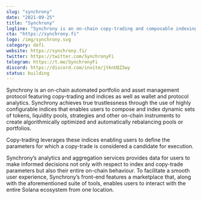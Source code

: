 ```yaml
---
slug: "synchrony"
date: "2021-09-25"
title: "Synchrony"
logline: "Synchrony is an on-chain copy-trading and composable indexing protocol with a friendly Solana marketplace providing in-depth analytics to enable users to research other users’ wallets and their strategies."
cta: "https://synchrony.fi"
logo: /img/synchrony.svg
category: defi
website: https://synchrony.fi/
twitter: https://twitter.com/SynchronyFi
telegram: https://t.me/SynchronyFi
discord: https://discord.com/invite/jtknUQZ3wy
status: building
---
```


Synchrony is an on-chain automated portfolio and asset management protocol featuring copy-trading and indices as well as wallet and protocol analytics. Synchrony achieves true trustlessness through the use of highly configurable indices that enables users to compose and index dynamic sets of tokens, liquidity pools, strategies and other on-chain instruments to create algorithmically optimized and automatically rebalancing pools or portfolios. 

Copy-trading leverages these indices enabling users to define the parameters for which a copy-trade is considered a candidate for execution. 

Synchrony’s analytics and aggregation services provides data for users to make informed decisions not only with respect to index and copy-trade parameters but also their entire on-chain behaviour. To facilitate a smooth user experience, Synchrony’s front-end features a marketplace that, along with the aforementioned suite of tools, enables users to interact with the entire Solana ecosystem from one location.
